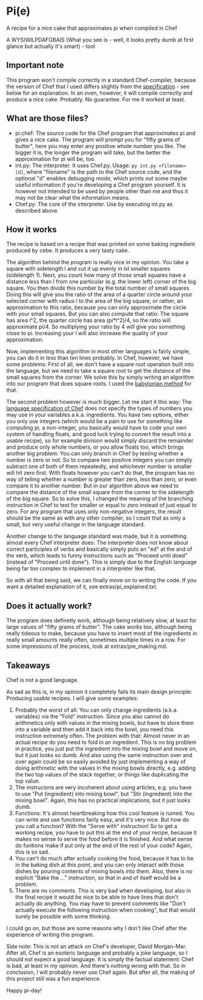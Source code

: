 # Pi(e)
A recipe for a nice cake that approximates pi when compiled in Chef

A WYSIWILPDAFGBAIS (What you see is - well, it looks pretty dumb at first glance but actually it's smart) - tool

## Important note
This program won't compile correctly in a standard Chef-compiler, because the version of Chef that I used differs slightly from the [specification][1] - see below for an explanation. In an oven, however, it will compile correctly and produce a nice cake. Probably. No guarantee. For me it worked at least.

## What are those files?
- pi.chef: The source code for the Chef program that approximates pi and gives a nice cake. The program will prompt you for "fifty grams of butter", here you may enter any positive whole number you like. The bigger it is, the longer the program will take, but the better the approximation for pi will be, too.
- int.py: The interpreter. It uses Chef.py. Usage: ```py int.py <filename> [d]```, where "filename" is the path to the Chef source code, and the optional "d" enables debugging mode, which prints out some maybe useful information if you're developing a Chef program yourself. It is however not intended to be used by people other than me and thus it may not be clear what the information means.
- Chef.py: The core of the interpreter. Use by executing int.py as described above.

## How it works
The recipe is based on a recipe that was printed on some baking ingredient produced by cebe. It produces a very tasty cake.

The algorithm behind the program is really nice in my opinion. You take a square with sidelength l and cut it up evenly in lxl smaller squares (sidelength 1). Next, you count how many of those small squares have a distance less than l from one particular (e.g. the lower left) corner of the big square. You then divide this number by the total number of small squares. Doing this will give you the ratio of the area of a quarter circle around your selected corner with radius l to the area of the big square, or rather, an approximation to this ratio, because you can only approximate the circle with your small squares. But you can also compute that ratio: The square has area l^2, the quarter circle has area (pi\*l^2)/4, so the ratio will approximate pi/4. So multiplying your ratio by 4 will give you something close to pi. Increasing your l will also increase the quality of your approximation.

Now, implementing this algorithm in most other languages is fairly simple, you can do it in less than ten lines probably. In Chef, however, we have some problems: First of all, we don't have a square root operation built into the language, but we need to take a square root to get the distance of the small squares from the corner. We solve this by simply writing an algorithm into our program that does square roots. I used the [babylonian method](https://en.wikipedia.org/wiki/Methods_of_computing_square_roots#Babylonian_method) for that.

The second problem however is much bigger. Let me start it this way: The [language specification of Chef][1] does not specify the types of numbers you may use in your variables a.k.a. ingredients. You have two options, either you only use integers (which would be a pain to use for something like computing pi, a non-integer, you basically would have to code your own system of handling floats, and good luck trying to convert the result into a usable recipe), so for example division would simply discard the remainder and produce only whole numbers, or you allow floats too, which brings another big problem: You can only branch in Chef by testing whether a number is zero or not. So to compare two positive integers you can simply subtract one of both of them repeatedly, and whichever number is smaller will hit zero first. With floats however you can't do that, the program has no way of telling whether a number is greater than zero, less than zero, or even compare it to another number. But in our algorithm above we need to compare the distance of the small square from the corner to the sidelength of the big square. So to solve this, I changed the meaning of the branching instruction in Chef to test for smaller or equal to zero instead of just equal to zero. For any program that uses only non-negative integers, the result should be the same as with any other compiler, so I count that as only a small, but very useful change in the language standard.

Another change to the language standard was made, but it is something almost every Chef interpreter does: The interpreter does not know about correct participles of verbs and basically simply puts an "ed" at the and of the verb, which leads to funny instructions such as "Proceed until doed" (instead of "Proceed until done"). This is simply due to the English language being far too complex to implement in a interpreter like that.

So with all that being said, we can finally move on to writing the code. If you want a detailed explanation of it, see extras/pi_explained.txt.

## Does it actually work?
The program does definetly work, although being relatively slow, at least for large values of "fifty grams of butter". The cake works too, although being really tideous to make, because you have to insert most of the ingredients in really small amounts really often, sometimes multiple times in a row. For some impressions of the process, look at extras/pie_making.md.

## Takeaways
Chef is not a good language.

As sad as this is, in my opinion it completely fails its main design principle: Producing usable recipes. I will give some examples:
1. Probably the worst of all: You can only change ingredients (a.k.a. variables) via the "Fold" instruction. Since you also cannot do arithmetics only with values in the mixing bowls, but have to store them into a variable and then add it back into the bowl, you need this instruction extremely often. The problem with that: Almost never in an actual recipe do you need to fold in an ingredient. This is no big problem in practice, you just put the ingredient into the mixing bowl and move on, but it just looks so dumb. And also using the same instruction over and over again could be so easily avoided by just implementing a way of doing arithmetic with the values in the mixing bowls directly, e.g. adding the two top values of the stack together, or things like duplicating the top value.
2. The instrucions are very incoherent about using articles, e.g. you have to use "Put (ingredient) into mixing bowl", but "Stir (ingredient) into _the_ mixing bowl". Again, this has no practical implications, but it just looks dumb.
3. Functions: It's almost heartbreaking how this cool feature is ruined. You can write and use functions fairly easy, and it's very nice. But how do you call a function? With the "Serve with" instruction! So to get a working recipe, you have to put this at the end of your recipe, because it makes no sense to serve the food before it is finished. And what sense do funtions make if put only at the end of the rest of your code? Again, this is so sad.
4. You can't do much after actually cooking the food, because it has to be in the baking dish at this point, and you can only interact with those dishes by pouring contents of mixing bowls into them. Also, there is no explicit "Bake the ..." instruction, so that in and of itself would be a problem.
5. There are no comments. This is very bad when developing, but also in the final recipe it would be nice to be able to have lines that don't actually do anything. You may have to prevent comments like "Don't actually execute the following instruction when cooking", but that would surely be possible with some thinking.

I could go on, but those are some reasons why I don't like Chef after the experience of writing this program.

Side note: This is not an attack on Chef's developer, David Morgan-Mar. After all, Chef is an esoteric language and probably a joke language, so I should not expect a good language. It is simply the factual statement: Chef is bad, at least in my opinion. And there's nothing wrong with that.
So in conclusion, I will probably never use Chef again.
But after all, the making of this project still was a fun experience.


Happy pi-day!


[1]: https://www.dangermouse.net/esoteric/chef.html
